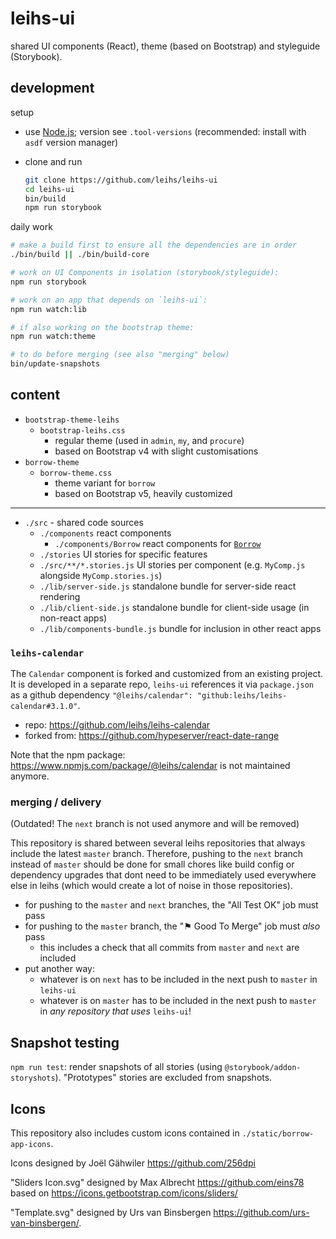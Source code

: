 # leihs-ui

shared UI components (React), theme (based on Bootstrap) and styleguide (Storybook).

## development

setup

- use [Node.js](https://nodejs.org/); version see `.tool-versions` (recommended: install with `asdf` version manager) 
- clone and run

  ```sh
  git clone https://github.com/leihs/leihs-ui
  cd leihs-ui
  bin/build
  npm run storybook
  ```

daily work

```sh
# make a build first to ensure all the dependencies are in order
./bin/build || ./bin/build-core

# work on UI Components in isolation (storybook/styleguide):
npm run storybook

# work on an app that depends on `leihs-ui`:
npm run watch:lib

# if also working on the bootstrap theme:
npm run watch:theme

# to do before merging (see also "merging" below)
bin/update-snapshots
```

## content

- `bootstrap-theme-leihs`
  - `bootstrap-leihs.css`
    - regular theme (used in `admin`, `my`, and `procure`)
    - based on Bootstrap v4 with slight customisations
- `borrow-theme`
  - `borrow-theme.css`
    - theme variant for `borrow`
    - based on Bootstrap v5, heavily customized

---

- `./src` - shared code sources
  - `./components` react components
    - `./components/Borrow` react components for [`Borrow`](https://github.com/leihs/leihs-borrow)
  - `./stories` UI stories for specific features
  - `./src/**/*.stories.js` UI stories per component (e.g. `MyComp.js` alongside `MyComp.stories.js`)
  - `./lib/server-side.js` standalone bundle for server-side react rendering
  - `./lib/client-side.js` standalone bundle for client-side usage (in non-react apps)
  - `./lib/components-bundle.js` bundle for inclusion in other react apps

### `leihs-calendar`

The `Calendar` component is forked and customized from an existing project. It is developed in a separate repo, `leihs-ui` references it via `package.json` as a github dependency `"@leihs/calendar": "github:leihs/leihs-calendar#3.1.0"`.

- repo: <https://github.com/leihs/leihs-calendar>
- forked from: <https://github.com/hypeserver/react-date-range>

Note that the npm package: <https://www.npmjs.com/package/@leihs/calendar> is not maintained anymore.

### merging / delivery

(Outdated! The `next` branch is not used anymore and will be removed)

This repository is shared between several leihs repositories that always include the latest `master` branch.
Therefore, pushing to the `next` branch instead of `master` should be done for small chores like build config or dependency upgrades that dont need to be immediately used everywhere else in leihs (which would create a lot of noise in those repositories).

- for pushing to the `master` and `next` branches, the "All Test OK" job must pass
- for pushing to the `master` branch, the "⚑ Good To Merge" job must _also_ pass
  - this includes a check that all commits from `master` and `next` are included
- put another way:
  - whatever is on `next` has to be included in the next push to `master` in `leihs-ui`
  - whatever is on `master` has to be included in the next push to `master` in _any repository that uses_ `leihs-ui`!

## Snapshot testing

`npm run test`: render snapshots of all stories (using `@storybook/addon-storyshots`). "Prototypes" stories are excluded from snapshots.

## Icons

This repository also includes custom icons contained in `./static/borrow-app-icons`.

Icons designed by Joël Gähwiler <https://github.com/256dpi>

"Sliders Icon.svg" designed by Max Albrecht <https://github.com/eins78> based on <https://icons.getbootstrap.com/icons/sliders/>

"Template.svg" designed by Urs van Binsbergen <https://github.com/urs-van-binsbergen/>.
